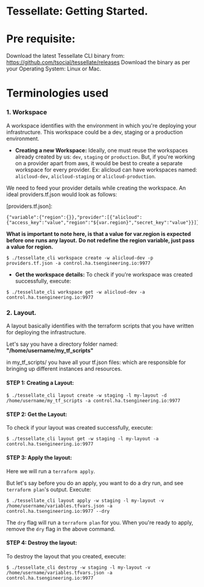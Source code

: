 # Tessellate: Getting Started.

# Pre requisite:
Download the latest Tessellate CLI binary from: https://github.com/tsocial/tessellate/releases 
Download the binary as per your Operating System: Linux or Mac.

# Terminologies used

### 1. Workspace
A workspace identifies with the environment in which you're deploying your infrastructure.
This workspace could be a dev, staging or a production environment.

- __Creating a new Workspace:__
Ideally, one must reuse the workspaces already created by us: `dev`, `staging` or `production`.
But, if you're working on a provider apart from aws, it would be best to create a separate workspace for every provider.
Ex: alicloud can have workspaces named: `alicloud-dev`, `alicloud-staging` or `alicloud-production`.

We need to feed your provider details while creating the workspace. An ideal providers.tf.json would look as follows:

[providers.tf.json]:
```
{"variable":{"region":{}},"provider":[{"alicloud":{"access_key":"value","region":"${var.region}","secret_key":"value"}}]}
```
__What is important to note here, is that a value for var.region is expected before one runs any layout.__
__Do not redefine the region variable, just pass a value for region.__

```
$ ./tessellate_cli workspace create -w alicloud-dev -p providers.tf.json -a control.ha.tsengineering.io:9977
```

- __Get the workspace details:__
To check if you're workspace was created successfully, execute:
```
$ ./tessellate_cli workspace get -w alicloud-dev -a control.ha.tsengineering.io:9977
```

### 2. Layout.

A layout basically identifies with the terraform scripts that you have written for deploying the infrastructure.

Let's say you have a directory folder named: __"/home/username/my_tf_scripts"__

in my_tf_scripts/ you have all your tf.json files: which are responsible for bringing up different instances and resources.

#### STEP 1: Creating a Layout:

```
$ ./tessellate_cli layout create -w staging -l my-layout -d /home/username/my_tf_scripts -a control.ha.tsengineering.io:9977
```

#### STEP 2: Get the Layout:

To check if your layout was created successfully, execute:

```
$ ./tessellate_cli layout get -w staging -l my-layout -a control.ha.tsengineering.io:9977
```

#### STEP 3: Apply the layout:

Here we will run a `terraform apply`.

But let's say before you do an apply, you want to do a dry run, and see `terraform plan`'s output.
Execute:
```
$ ./tessellate_cli layout apply -w staging -l my-layout -v /home/username/variables.tfvars.json -a control.ha.tsengineering.io:9977 --dry
```

The `dry` flag will run a `terraform plan` for you.
When you're ready to apply, remove the `dry` flag in the above command.


#### STEP 4: Destroy the layout:

To destroy the layout that you created, execute:

```
$ ./tessellate_cli destroy -w staging -l my-layout -v /home/username/variables.tfvars.json -a control.ha.tsengineering.io:9977
```

